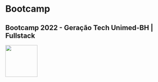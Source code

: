 <h1>Bootcamp</h1>
<h2>Bootcamp 2022 - Geração Tech Unimed-BH | Fullstack</h2>
<img height="100em" src="https://hermes.digitalinnovation.one/tracks/a982287c-ffb1-4c4a-87dd-ea81e7f50ac4.png">
